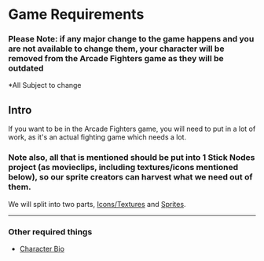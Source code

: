 
# Game Requirements

### Please Note: if any major change to the game happens and you are not available to change them, your character will be removed from the Arcade Fighters game as they will be outdated

*All Subject to change

## Intro

If you want to be in the Arcade Fighters game, you will need to put in a lot of work, as it's an actual fighting game which needs a lot.

### Note also, all that is mentioned should be put into 1 Stick Nodes project (as movieclips, including textures/icons mentioned below), so our sprite creators can harvest what we need out of them.

We will split into two parts, [Icons/Textures](https://sncommunity.github.io/req/pages/icons-and-textures) and [Sprites](https://sncommunity.github.io/req/pages/sprites).

---

### Other required things
- [Character Bio](https://sncommunity.github.io/req/pages/bio)
